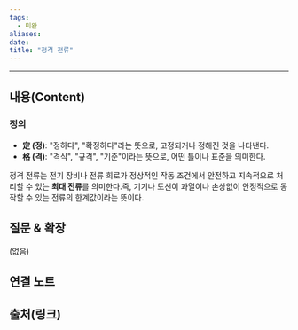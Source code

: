 ```yaml
---
tags:
  - 미완
aliases: 
date:
title: "정격 전류"
---
```


---

## 내용(Content)

### 정의

- **定 (정)**: "정하다", "확정하다"라는 뜻으로, 고정되거나 정해진 것을 나타낸다.
- **格 (격)**: "격식", "규격", "기준"이라는 뜻으로, 어떤 틀이나 표준을 의미한다.


정격 전류는 전기 장비나 전류 회로가 정상적인 작동 조건에서 안전하고 지속적으로 처리할 수 있는 **최대 전류**를 의미한다.즉, 기기나 도선이 과열이나 손상없이 안정적으로 동작할 수 있는 전류의 한계값이라는 뜻이다.

## 질문 & 확장

(없음)

## 연결 노트

## 출처(링크)






